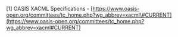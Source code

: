 [1] OASIS XACML Specifications
- [https://www.oasis-open.org/committees/tc_home.php?wg_abbrev=xacml\#CURRENT](https://www.oasis-open.org/committees/tc_home.php?wg_abbrev=xacml#CURRENT)
